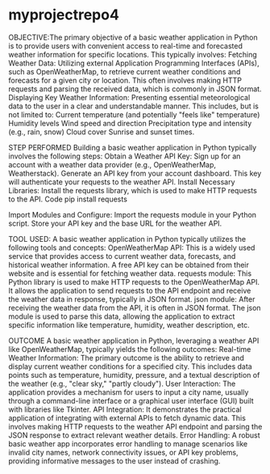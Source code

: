 # myprojectrepo4
OBJECTIVE:The primary objective of a basic weather application in Python is to provide users with convenient access to real-time and forecasted weather information for specific locations. This typically involves:
Fetching Weather Data:
Utilizing external Application Programming Interfaces (APIs), such as OpenWeatherMap, to retrieve current weather conditions and forecasts for a given city or location. This often involves making HTTP requests and parsing the received data, which is commonly in JSON format.
Displaying Key Weather Information:
Presenting essential meteorological data to the user in a clear and understandable manner. This includes, but is not limited to:
Current temperature (and potentially "feels like" temperature)
Humidity levels
Wind speed and direction
Precipitation type and intensity (e.g., rain, snow)
Cloud cover
Sunrise and sunset times.

STEP PERFORMED
Building a basic weather application in Python typically involves the following steps:
Obtain a Weather API Key:
Sign up for an account with a weather data provider (e.g., OpenWeatherMap, Weatherstack).
Generate an API key from your account dashboard. This key will authenticate your requests to the weather API.
Install Necessary Libraries:
Install the requests library, which is used to make HTTP requests to the API.
Code
    pip install requests
    
Import Modules and Configure:
Import the requests module in your Python script.
Store your API key and the base URL for the weather API.

TOOL USED:
A basic weather application in Python typically utilizes the following tools and concepts:
OpenWeatherMap API:
This is a widely used service that provides access to current weather data, forecasts, and historical weather information. A free API key can be obtained from their website and is essential for fetching weather data.
requests module:
This Python library is used to make HTTP requests to the OpenWeatherMap API. It allows the application to send requests to the API endpoint and receive the weather data in response, typically in JSON format.
json module:
After receiving the weather data from the API, it is often in JSON format. The json module is used to parse this data, allowing the application to extract specific information like temperature, humidity, weather description, etc.

OUTCOME
A basic weather application in Python, leveraging a weather API like OpenWeatherMap, typically yields the following outcomes:
Real-time Weather Information:
The primary outcome is the ability to retrieve and display current weather conditions for a specified city. This includes data points such as temperature, humidity, pressure, and a textual description of the weather (e.g., "clear sky," "partly cloudy").
User Interaction:
The application provides a mechanism for users to input a city name, usually through a command-line interface or a graphical user interface (GUI) built with libraries like Tkinter.
API Integration:
It demonstrates the practical application of integrating with external APIs to fetch dynamic data. This involves making HTTP requests to the weather API endpoint and parsing the JSON response to extract relevant weather details.
Error Handling:
A robust basic weather app incorporates error handling to manage scenarios like invalid city names, network connectivity issues, or API key problems, providing informative messages to the user instead of crashing.

